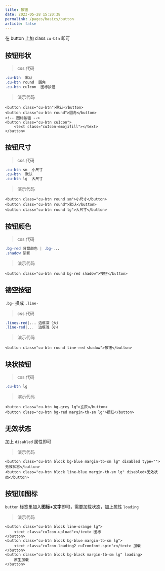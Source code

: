 ```yaml
---
title: 按钮
date: 2023-05-28 15:20:38
permalink: /pages/basics/button
article: false
---
```


在 button 上加 class `cu-btn` 即可

## 按钮形状
> css 代码
```css
.cu-btn  默认　　
.cu-btn round  圆角
.cu-btn cuIcon  图标按钮
```

> 演示代码
```vue
<button class="cu-btn">默认</button>
<button class="cu-btn round">圆角</button>
<!-- 图标按钮 -->
<button class="cu-btn cuIcon">
    <text class="cuIcon-emojifill"></text>
</button>
```

## 按钮尺寸

> css 代码
```css
.cu-btn sm  小尺寸
.cu-btn  默认
.cu-btn lg  大尺寸
```

> 演示代码
```vue
<button class="cu-btn round sm">小尺寸</button>
<button class="cu-btn round">默认</button>
<button class="cu-btn round lg">大尺寸</button>
```

## 按钮颜色

> css 代码
```css
.bg-red 背景颜色 | .bg-...
.shadow 阴影
```

> 演示代码
```vue
<button class="cu-btn round bg-red shadow">按钮</button>
```

## 镂空按钮
`.bg-` 换成 `.line-`

> css 代码
```css
.lines-red|... 边框深（大）
.line-red|...  边框浅（小）
```

> 演示代码
```vue
<button class="cu-btn round line-red shadow">按钮</button>
```

## 块状按钮

> css 代码
```css
.cu-btn lg
```

> 演示代码
```vue
<button class="cu-btn bg-grey lg">玄灰</button>
<button class="cu-btn bg-red margin-tb-sm lg">嫣红</button>
```

## 无效状态

加上 `disabled` 属性即可

> 演示代码
```vue
<button class="cu-btn block bg-blue margin-tb-sm lg" disabled type="">无效状态</button>
<button class="cu-btn block line-blue margin-tb-sm lg" disabled>无效状态</button>
```

## 按钮加图标
`button` 标签里加入**图标+文字**即可，需要加载状态，加上属性 `loading`

> 演示代码
```vue
<button class="cu-btn block line-orange lg">
    <text class="cuIcon-upload"></text> 图标
</button>
<button class="cu-btn block bg-blue margin-tb-sm lg">
    <text class="cuIcon-loading2 cuIconfont-spin"></text> 加载
</button>
<button class="cu-btn block bg-black margin-tb-sm lg" loading> 
    原生加载
</button>
```
